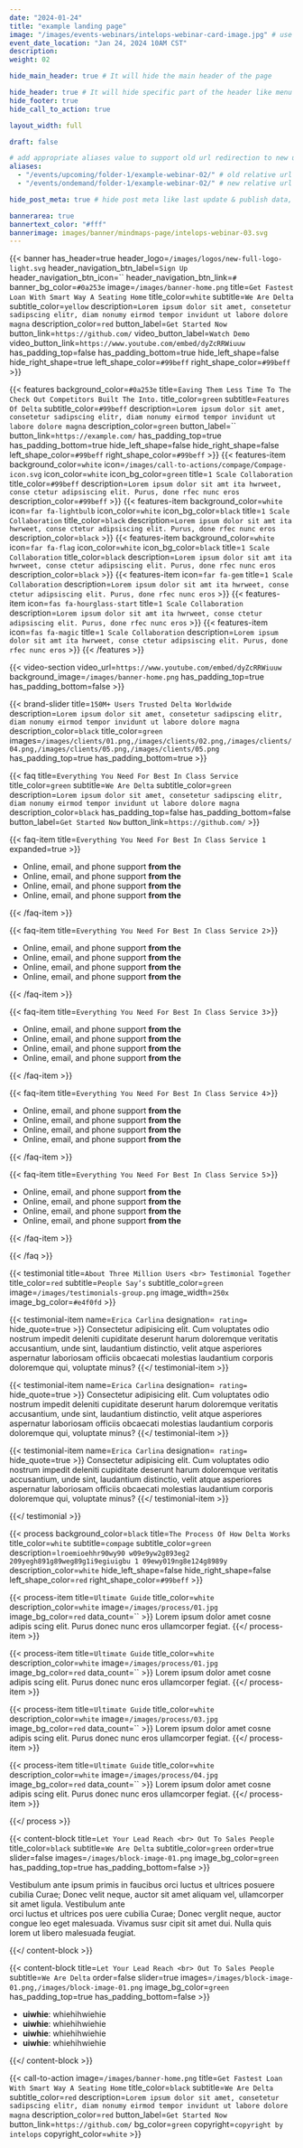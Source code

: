 ```yaml
---
date: "2024-01-24"
title: "example landing page"
image: "/images/events-webinars/intelops-webinar-card-image.jpg" # use 800x550 or 16:11 ratio image
event_date_location: "Jan 24, 2024 10AM CST"
description:
weight: 02

hide_main_header: true # It will hide the main header of the page

hide_header: true # It will hide specific part of the header like menu except logo
hide_footer: true
hide_call_to_action: true

layout_width: full

draft: false

# add appropriate aliases value to support old url redirection to new url
aliases:
  - "/events/upcoming/folder-1/example-webinar-02/" # old relative url
  - "/events/ondemand/folder-1/example-webinar-02/" # new relative url

hide_post_meta: true # hide post meta like last update & publish data, estimated reading time etc.

bannerarea: true
bannertext_color: "#fff"
bannerimage: images/banner/mindmaps-page/intelops-webinar-03.svg
---
```


{{< banner
has_header=true
header_logo=`/images/logos/new-full-logo-light.svg`
header_navigation_btn_label=`Sign Up`
header_navigation_btn_icon=``
header_navigation_btn_link=`#`
banner_bg_color=`#0a253e`
image=`/images/banner-home.png`
title=`Get Fastest Loan With Smart Way A Seating Home`
title_color=`white`
subtitle=`We Are Delta`
subtitle_color=`yellow`
description=`Lorem ipsum dolor sit amet, consetetur sadipscing elitr, diam nonumy eirmod tempor invidunt ut labore dolore magna`
description_color=`red`
button_label=`Get Started Now`
button_link=`https://github.com/`
video_button_label=`Watch Demo`
video_button_link=`https://www.youtube.com/embed/dyZcRRWiuuw`
has_padding_top=false
has_padding_bottom=true
hide_left_shape=false
hide_right_shape=true
left_shape_color=`#99beff`
right_shape_color=`#99beff` >}}

{{< features
background_color=`#0a253e`
title=`Eaving Them Less Time To The Check Out Competitors Built The Into.`
title_color=`green`
subtitle=`Features Of Delta`
subtitle_color=`#99beff`
description=`Lorem ipsum dolor sit amet, consetetur sadipscing elitr, diam nonumy eirmod tempor invidunt ut labore dolore magna`
description_color=`green`
button_label=``
button_link=`https://example.com/`
has_padding_top=true
has_padding_bottom=true
hide_left_shape=false
hide_right_shape=false
left_shape_color=`#99beff`
right_shape_color=`#99beff` >}}
  {{< features-item
      background_color=`white`
      icon=`/images/call-to-actions/compage/Compage-icon.svg`
      icon_color=`white`
      icon_bg_color=`green`
      title=`1 Scale Collaboration`
      title_color=`#99beff`
      description=`Lorem ipsum dolor sit amt ita hwrweet, conse ctetur adipsiscing elit. Purus, done rfec nunc eros`
      description_color=`#99beff` >}}
  {{< features-item
      background_color=`white`
      icon=`far fa-lightbulb`
      icon_color=`white`
      icon_bg_color=`black`
      title=`1 Scale Collaboration`
      title_color=`black`
      description=`Lorem ipsum dolor sit amt ita hwrweet, conse ctetur adipsiscing elit. Purus, done rfec nunc eros`
      description_color=`black` >}}
  {{< features-item
      background_color=`white`
      icon=`far fa-flag`
      icon_color=`white`
      icon_bg_color=`black`
      title=`1 Scale Collaboration`
      title_color=`black`
      description=`Lorem ipsum dolor sit amt ita hwrweet, conse ctetur adipsiscing elit. Purus, done rfec nunc eros`
      description_color=`black` >}}
  {{< features-item
      icon=`far fa-gem`
      title=`1 Scale Collaboration`
      description=`Lorem ipsum dolor sit amt ita hwrweet, conse ctetur adipsiscing elit. Purus, done rfec nunc eros` >}}
  {{< features-item
      icon=`fas fa-hourglass-start`
      title=`1 Scale Collaboration`
      description=`Lorem ipsum dolor sit amt ita hwrweet, conse ctetur adipsiscing elit. Purus, done rfec nunc eros` >}}
  {{< features-item
      icon=`fas fa-magic`
      title=`1 Scale Collaboration`
      description=`Lorem ipsum dolor sit amt ita hwrweet, conse ctetur adipsiscing elit. Purus, done rfec nunc eros` >}}
{{< /features >}}

{{< video-section
 video_url=`https://www.youtube.com/embed/dyZcRRWiuuw`
 background_image=`/images/banner-home.png`
 has_padding_top=true
 has_padding_bottom=false >}}

{{< brand-slider
title=`150M+ Users Trusted Delta Worldwide`
description=`Lorem ipsum dolor sit amet, consetetur sadipscing elitr, diam nonumy eirmod tempor invidunt ut labore dolore magna`
description_color=`black`
title_color=`green`
images=`/images/clients/01.png,/images/clients/02.png,/images/clients/04.png,/images/clients/05.png,/images/clients/05.png`
has_padding_top=true
has_padding_bottom=true >}}

{{< faq
 title=`Everything You Need For Best In Class Service`
 title_color=`green`
 subtitle=`We Are Delta`
 subtitle_color=`green`
 description=`Lorem ipsum dolor sit amet, consetetur sadipscing elitr, diam nonumy eirmod tempor invidunt ut labore dolore magna`
 description_color=`black`
 has_padding_top=false
 has_padding_bottom=false
 button_label=`Get Started Now`
 button_link=`https://github.com/` >}}

 {{< faq-item title=`Everything You Need For Best In Class Service 1` expanded=true >}}

- Online, email, and phone support **from the**
- Online, email, and phone support **from the**
- Online, email, and phone support **from the**
- Online, email, and phone support **from the**

 {{< /faq-item >}}

 {{< faq-item title=`Everything You Need For Best In Class Service 2`>}}

- Online, email, and phone support **from the**
- Online, email, and phone support **from the**
- Online, email, and phone support **from the**
- Online, email, and phone support **from the**

 {{< /faq-item >}}

 {{< faq-item title=`Everything You Need For Best In Class Service 3`>}}

- Online, email, and phone support **from the**
- Online, email, and phone support **from the**
- Online, email, and phone support **from the**
- Online, email, and phone support **from the**

 {{< /faq-item >}}

 {{< faq-item title=`Everything You Need For Best In Class Service 4`>}}

- Online, email, and phone support **from the**
- Online, email, and phone support **from the**
- Online, email, and phone support **from the**
- Online, email, and phone support **from the**

 {{< /faq-item >}}

 {{< faq-item title=`Everything You Need For Best In Class Service 5`>}}

- Online, email, and phone support **from the**
- Online, email, and phone support **from the**
- Online, email, and phone support **from the**
- Online, email, and phone support **from the**

 {{< /faq-item >}}

{{< /faq >}}

{{< testimonial
 title=`About Three Million Users <br> Testimonial Together`
 title_color=`red`
 subtitle=`People Say’s`
 subtitle_color=`green`
 image=`/images/testimonials-group.png`
 image_width=`250x`
 image_bg_color=`#e4f0fd` >}}

 {{< testimonial-item
   name=`Erica Carlina`
   designation=``
   rating=``
   hide_quote=true >}}
   Consectetur adipisicing elit. Cum voluptates odio nostrum impedit deleniti cupiditate deserunt harum doloremque veritatis accusantium, unde sint, laudantium distinctio, velit atque asperiores aspernatur laboriosam officiis obcaecati molestias laudantium corporis doloremque qui, voluptate minus?
 {{</ testimonial-item >}}

 {{< testimonial-item
   name=`Erica Carlina`
   designation=``
   rating=``
   hide_quote=true >}}
   Consectetur adipisicing elit. Cum voluptates odio nostrum impedit deleniti cupiditate deserunt harum doloremque veritatis accusantium, unde sint, laudantium distinctio, velit atque asperiores aspernatur laboriosam officiis obcaecati molestias laudantium corporis doloremque qui, voluptate minus?
 {{</ testimonial-item >}}

 {{< testimonial-item
   name=`Erica Carlina`
   designation=``
   rating=``
   hide_quote=true >}}
   Consectetur adipisicing elit. Cum voluptates odio nostrum impedit deleniti cupiditate deserunt harum doloremque veritatis accusantium, unde sint, laudantium distinctio, velit atque asperiores aspernatur laboriosam officiis obcaecati molestias laudantium corporis doloremque qui, voluptate minus?
 {{</ testimonial-item >}}

{{</ testimonial >}}

{{< process
 background_color=`black`
 title=`The Process Of How Delta Works`
 title_color=`white`
 subtitle=`compage`
 subtitle_color=`green`
 description=`lroemioehhr90wy90 w09e9yw2g893eg2 209yegh891g89weg89g1i9egiuigbu 1 09ewy019ng8e124g8989y`
 description_color=`white`
 hide_left_shape=false
 hide_right_shape=false
 left_shape_color=`red`
 right_shape_color=`#99beff` >}}

 {{< process-item
   title=`Ultimate Guide`
   title_color=`white`
   description_color=`white`
   image=`/images/process/01.jpg`
   image_bg_color=`red`
   data_count=`` >}}
  Lorem ipsum dolor amet cosne adipis scing elit. Purus donec nunc eros ullamcorper fegiat.
 {{</ process-item >}}

 {{< process-item
   title=`Ultimate Guide`
   title_color=`white`
   description_color=`white`
   image=`/images/process/01.jpg`
   image_bg_color=`red`
   data_count=`` >}}
   Lorem ipsum dolor amet cosne adipis scing elit. Purus donec nunc eros ullamcorper fegiat.
 {{</ process-item >}}

 {{< process-item
   title=`Ultimate Guide`
   title_color=`white`
   description_color=`white`
   image=`/images/process/03.jpg`
   image_bg_color=`red`
   data_count=`` >}}
   Lorem ipsum dolor amet cosne adipis scing elit. Purus donec nunc eros ullamcorper fegiat.
 {{</ process-item >}}

 {{< process-item
   title=`Ultimate Guide`
   title_color=`white`
   description_color=`white`
   image=`/images/process/04.jpg`
   image_bg_color=`red`
   data_count=`` >}}
   Lorem ipsum dolor amet cosne adipis scing elit. Purus donec nunc eros ullamcorper fegiat.
 {{</ process-item >}}

{{</ process >}}

{{< content-block
 title=`Let Your Lead Reach <br> Out To Sales People`
 title_color=`black`
 subtitle=`We Are Delta`
 subtitle_color=`green`
 order=true
 slider=false
 images=`/images/block-image-01.png`
 image_bg_color=`green`
 has_padding_top=true
 has_padding_bottom=false >}}

 Vestibulum ante ipsum primis in faucibus orci luctus et ultrices
 posuere cubilia Curae; Donec velit neque, auctor sit amet aliquam
 vel, ullamcorper sit amet ligula. Vestibulum ante
 <br>
 orci luctus et ultrices pos uere cubilia Curae; Donec verglit neque,
 auctor congue leo eget malesuada. Vivamus susr cipit sit amet dui.
 Nulla quis lorem ut libero malesuada feugiat.

{{</ content-block >}}

{{< content-block
 title=`Let Your Lead Reach <br> Out To Sales People`
 subtitle=`We Are Delta`
 order=false
 slider=true
 images=`/images/block-image-01.png,/images/block-image-01.png`
 image_bg_color=`green`
 has_padding_top=true
 has_padding_bottom=false >}}

- **uiwhie**: whiehihwiehie
- **uiwhie**: whiehihwiehie
- **uiwhie**: whiehihwiehie
- **uiwhie**: whiehihwiehie

{{</ content-block >}}

{{< call-to-action
image=`/images/banner-home.png`
title=`Get Fastest Loan With Smart Way A Seating Home`
title_color=`black`
subtitle=`We Are Delta`
subtitle_color=`red`
description=`Lorem ipsum dolor sit amet, consetetur sadipscing elitr, diam nonumy eirmod tempor invidunt ut labore dolore magna`
description_color=`red`
button_label=`Get Started Now`
button_link=`https://github.com/`
bg_color=`green`
copyright=`copyright by intelops`
copyright_color=`white` >}}
